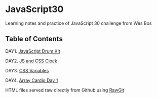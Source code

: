 # JavaScript30

Learning notes and practice of JavaScript 30 challenge from Wes Bos


## Table of Contents
DAY1. [JavaScript Drum Kit](https://github.com/iamcxy/JavaScript30/tree/master/01%20-%20JavaScript%20Drum%20Kit) 

DAY2. [JS and CSS Clock](https://github.com/iamcxy/JavaScript30/tree/master/02%20-%20JS%20and%20CSS%20Clock)

DAY3. [CSS Variables](https://github.com/iamcxy/JavaScript30/tree/master/03%20-%20CSS%20Variables)

DAY4. [Array Cardio Day 1](https://github.com/iamcxy/JavaScript30/tree/master/04%20-%20Array%20Cardio%20Day%201)

HTML files served raw directly from Github using [RawGit](https://rawgit.com/)